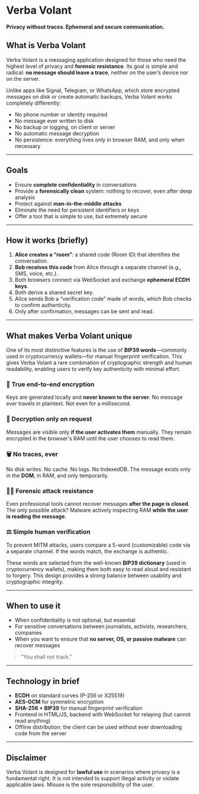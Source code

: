 # Verba Volant

**Privacy without traces. Ephemeral and secure communication.**

## What is Verba Volant

Verba Volant is a messaging application designed for those who need the highest level of privacy and **forensic resistance**. Its goal is simple and radical: **no message should leave a trace**, neither on the user’s device nor on the server.

Unlike apps like Signal, Telegram, or WhatsApp, which store encrypted messages on disk or create automatic backups, Verba Volant works completely differently:

* No phone number or identity required
* No message ever written to disk
* No backup or logging, on client or server
* No automatic message decryption
* No persistence: everything lives only in browser RAM, and only when necessary

---

## Goals

* Ensure **complete confidentiality** in conversations
* Provide a **forensically clean** system: nothing to recover, even after deep analysis
* Protect against **man-in-the-middle attacks**
* Eliminate the need for persistent identifiers or keys
* Offer a tool that is simple to use, but extremely secure

---

## How it works (briefly)

1. **Alice creates a “room”**: a shared code (Room ID) that identifies the conversation.
2. **Bob receives this code** from Alice through a separate channel (e.g., SMS, voice, etc.).
3. Both browsers connect via WebSocket and exchange **ephemeral ECDH keys**.
4. Both derive a shared secret key.
5. Alice sends Bob a “verification code” made of words, which Bob checks to confirm authenticity.
6. Only after confirmation, messages can be sent and read.

---

## What makes Verba Volant unique

One of its most distinctive features is the use of **BIP39 words**—commonly used in cryptocurrency wallets—for manual fingerprint verification. This gives Verba Volant a rare combination of cryptographic strength and human readability, enabling users to verify key authenticity with minimal effort.

### 🔐 True end-to-end encryption

Keys are generated locally and **never known to the server**. No message ever travels in plaintext. Not even for a millisecond.

### 🧠 Decryption only on request

Messages are visible only **if the user activates them** manually. They remain encrypted in the browser's RAM until the user chooses to read them.

### 🗑️ No traces, ever

No disk writes. No cache. No logs. No IndexedDB. The message exists only in the **DOM**, in RAM, and only temporarily.

### 🕵️‍♂️ Forensic attack resistance

Even professional tools cannot recover messages **after the page is closed**. The only possible attack? Malware actively inspecting RAM **while the user is reading the message**.

### ⚖️ Simple human verification

To prevent MITM attacks, users compare a 5-word (customizable) code via a separate channel. If the words match, the exchange is authentic.

These words are selected from the well-known **BIP39 dictionary** (used in cryptocurrency wallets), making them both easy to read aloud and resistant to forgery. This design provides a strong balance between usability and cryptographic integrity.

---

## When to use it

* When confidentiality is not optional, but essential
* For sensitive conversations between journalists, activists, researchers, companies
* When you want to ensure that **no server, OS, or passive malware** can recover messages

> "You shall not track."

---

## Technology in brief

* **ECDH** on standard curves (P-256 or X25519)
* **AES-GCM** for symmetric encryption
* **SHA-256 + BIP39** for manual fingerprint verification
* Frontend in HTML/JS, backend with WebSocket for relaying (but cannot read anything)
* Offline distribution: the client can be used without ever downloading code from the server

---

## Disclaimer

Verba Volant is designed for **lawful use** in scenarios where privacy is a fundamental right. It is not intended to support illegal activity or violate applicable laws. Misuse is the sole responsibility of the user.
